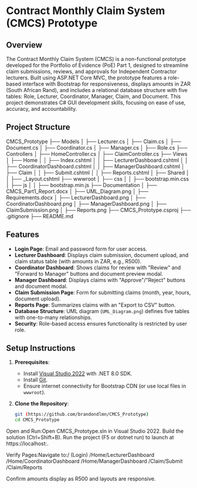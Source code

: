 # Contract Monthly Claim System (CMCS) Prototype

## Overview
The Contract Monthly Claim System (CMCS) is a non-functional prototype developed for the Portfolio of Evidence (PoE) Part 1, designed to streamline claim submissions, reviews, and approvals for Independent Contractor lecturers. Built using ASP.NET Core MVC, the prototype features a role-based interface with Bootstrap for responsiveness, displays amounts in ZAR (South African Rand), and includes a relational database structure with five tables: Role, Lecturer, Coordinator, Manager, Claim, and Document. This project demonstrates C# GUI development skills, focusing on ease of use, accuracy, and accountability.

## Project Structure

CMCS_Prototype
├── Models
│   ├── Lecturer.cs
│   ├── Claim.cs
│   ├── Document.cs
│   ├── Coordinator.cs
│   ├── Manager.cs
│   ├── Role.cs
├── Controllers
│   ├── HomeController.cs
│   ├── ClaimController.cs
├── Views
│   ├── Home
│   │   ├── Index.cshtml
│   │   ├── LecturerDashboard.cshtml
│   │   ├── CoordinatorDashboard.cshtml
│   │   ├── ManagerDashboard.cshtml
│   ├── Claim
│   │   ├── Submit.cshtml
│   │   ├── Reports.cshtml
│   ├── Shared
│   │   ├── _Layout.cshtml
├── wwwroot
│   ├── css
│   │   ├── bootstrap.min.css
│   ├── js
│   │   ├── bootstrap.min.js
├── Documentation
│   ├── CMCS_Part1_Report.docx
│   ├── UML_Diagram.png
│   ├── Requirements.docx
│   ├── LecturerDashboard.png
│   ├── CoordinatorDashboard.png
│   ├── ManagerDashboard.png
│   ├── ClaimSubmission.png
│   ├── Reports.png
├── CMCS_Prototype.csproj
├── .gitignore
├── README.md

## Features
- **Login Page**: Email and password form for user access.
- **Lecturer Dashboard**: Displays claim submission, document upload, and claim status table (with amounts in ZAR, e.g., R500).
- **Coordinator Dashboard**: Shows claims for review with "Review" and "Forward to Manager" buttons and document preview modal.
- **Manager Dashboard**: Displays claims with "Approve"/"Reject" buttons and document modal.
- **Claim Submission Page**: Form for submitting claims (month, year, hours, document upload).
- **Reports Page**: Summarizes claims with an "Export to CSV" button.
- **Database Structure**: UML diagram (`UML_Diagram.png`) defines five tables with one-to-many relationships.
- **Security**: Role-based access ensures functionality is restricted by user role.

## Setup Instructions
1. **Prerequisites**:
   - Install [Visual Studio 2022](https://visualstudio.microsoft.com/) with .NET 8.0 SDK.
   - Install [Git](https://git-scm.com/downloads).
   - Ensure internet connectivity for Bootstrap CDN (or use local files in `wwwroot`).

2. **Clone the Repository**:
   ```bash
   git (https://github.com/brandondlmn/CMCS_Prototype)
   cd CMCS_Prototype

Open and Run:Open CMCS_Prototype.sln in Visual Studio 2022.
Build the solution (Ctrl+Shift+B).
Run the project (F5 or dotnet run) to launch at https://localhost:<port>.

Verify Pages:Navigate to:/ (Login)
/Home/LecturerDashboard
/Home/CoordinatorDashboard
/Home/ManagerDashboard
/Claim/Submit
/Claim/Reports

Confirm amounts display as R500 and layouts are responsive.

